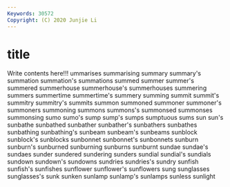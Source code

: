 ```yaml
---
Keywords: 30572
Copyright: (C) 2020 Junjie Li
---
```


# title

Write contents here!!!
ummarises 
summarising 
summary 
summary's 
summation 
summation's 
summations 
summed 
summer
summer's 
summered 
summerhouse 
summerhouse's 
summerhouses 
summering 
summers 
summertime 
summertime's 
summery
summing 
summit 
summit's 
summitry 
summitry's 
summits 
summon 
summoned 
summoner 
summoner's
summoners 
summoning 
summons 
summons's 
summonsed 
summonses 
summonsing 
sumo 
sumo's 
sump
sump's 
sumps 
sumptuous 
sums 
sun 
sun's 
sunbathe 
sunbathed 
sunbather 
sunbather's
sunbathers 
sunbathes 
sunbathing 
sunbathing's 
sunbeam 
sunbeam's 
sunbeams 
sunblock 
sunblock's 
sunblocks
sunbonnet 
sunbonnet's 
sunbonnets 
sunburn 
sunburn's 
sunburned 
sunburning 
sunburns 
sunburnt 
sundae
sundae's 
sundaes 
sunder 
sundered 
sundering 
sunders 
sundial 
sundial's 
sundials 
sundown
sundown's 
sundowns 
sundries 
sundries's 
sundry 
sunfish 
sunfish's 
sunfishes 
sunflower 
sunflower's
sunflowers 
sung 
sunglasses 
sunglasses's 
sunk 
sunken 
sunlamp 
sunlamp's 
sunlamps 
sunless
sunlight 
